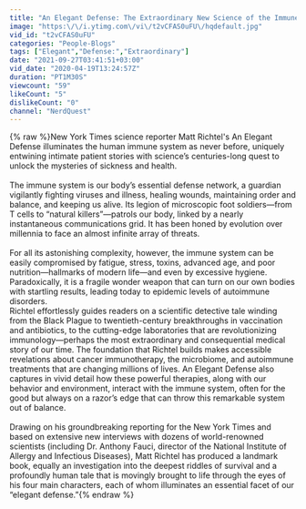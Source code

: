 ```yaml
---
title: "An Elegant Defense: The Extraordinary New Science of the Immune System - By Matt Richtel (2019)"
image: "https:\/\/i.ytimg.com\/vi\/t2vCFAS0uFU\/hqdefault.jpg"
vid_id: "t2vCFAS0uFU"
categories: "People-Blogs"
tags: ["Elegant","Defense:","Extraordinary"]
date: "2021-09-27T03:41:51+03:00"
vid_date: "2020-04-19T13:24:57Z"
duration: "PT1M30S"
viewcount: "59"
likeCount: "5"
dislikeCount: "0"
channel: "NerdQuest"
---
```

{% raw %}New York Times science reporter Matt Richtel's An Elegant Defense illuminates the human immune system as never before, uniquely entwining intimate patient stories with science’s centuries-long quest to unlock the mysteries of sickness and health.<br /><br />The immune system is our body’s essential defense network, a guardian vigilantly fighting viruses and illness, healing wounds, maintaining order and balance, and keeping us alive. Its legion of microscopic foot soldiers—from T cells to “natural killers”—patrols our body, linked by a nearly instantaneous communications grid. It has been honed by evolution over millennia to face an almost infinite array of threats.<br /><br />For all its astonishing complexity, however, the immune system can be easily compromised by fatigue, stress, toxins, advanced age, and poor nutrition—hallmarks of modern life—and even by excessive hygiene. Paradoxically, it is a fragile wonder weapon that can turn on our own bodies with startling results, leading today to epidemic levels of autoimmune disorders.<br />Richtel effortlessly guides readers on a scientific detective tale winding from the Black Plague to twentieth-century breakthroughs in vaccination and antibiotics, to the cutting-edge laboratories that are revolutionizing immunology—perhaps the most extraordinary and consequential medical story of our time. The foundation that Richtel builds makes accessible revelations about cancer immunotherapy, the microbiome, and autoimmune treatments that are changing millions of lives. An Elegant Defense also captures in vivid detail how these powerful therapies, along with our behavior and environment, interact with the immune system, often for the good but always on a razor’s edge that can throw this remarkable system out of balance.<br /><br />Drawing on his groundbreaking reporting for the New York Times and based on extensive new interviews with dozens of world-renowned scientists (including Dr. Anthony Fauci, director of the National Institute of Allergy and Infectious Diseases), Matt Richtel has produced a landmark book, equally an investigation into the deepest riddles of survival and a profoundly human tale that is movingly brought to life through the eyes of his four main characters, each of whom illuminates an essential facet of our “elegant defense.”{% endraw %}
